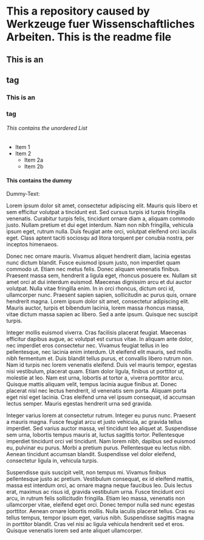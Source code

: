 # This a repository caused by Werkzeuge fuer Wissenschaftliches Arbeiten. This is the readme file



## This is an <h2> tag
### This is an <h3> tag


###### This contains the unordered List
* Item 1
* Item 2
  * Item 2a
  * Item 2b

#### This contains the dummy
Dummy-Text: 

Lorem ipsum dolor sit amet, consectetur adipiscing elit. Mauris quis libero et sem efficitur volutpat a tincidunt est. Sed cursus turpis id turpis fringilla venenatis. Curabitur turpis felis, tincidunt ornare diam a, aliquam commodo justo. Nullam pretium et dui eget interdum. Nam non nibh fringilla, vehicula ipsum eget, rutrum nulla. Duis feugiat ante orci, volutpat eleifend orci iaculis eget. Class aptent taciti sociosqu ad litora torquent per conubia nostra, per inceptos himenaeos.

Donec nec ornare mauris. Vivamus aliquet hendrerit diam, lacinia egestas nunc dictum blandit. Fusce euismod ipsum justo, non imperdiet quam commodo ut. Etiam nec metus felis. Donec aliquam venenatis finibus. Praesent massa sem, hendrerit a ligula eget, rhoncus posuere ex. Nullam sit amet orci at dui interdum euismod. Maecenas dignissim arcu et dui auctor volutpat. Nulla vitae fringilla enim. In in orci rhoncus, dictum orci id, ullamcorper nunc. Praesent sapien sapien, sollicitudin ac purus quis, ornare hendrerit magna. Lorem ipsum dolor sit amet, consectetur adipiscing elit. Mauris auctor, turpis et bibendum lacinia, lorem massa rhoncus massa, vitae dictum massa sapien ac libero. Sed a ante ipsum. Quisque nec suscipit turpis.

Integer mollis euismod viverra. Cras facilisis placerat feugiat. Maecenas efficitur dapibus augue, ac volutpat est cursus vitae. In aliquam ante dolor, nec imperdiet eros consectetur nec. Vivamus feugiat tellus in leo pellentesque, nec lacinia enim interdum. Ut eleifend elit mauris, sed mollis nibh fermentum et. Duis blandit tellus purus, et convallis libero rutrum non. Nam id turpis nec lorem venenatis eleifend. Duis vel mauris tempor, egestas nisi vestibulum, placerat quam. Etiam dolor ligula, finibus ut porttitor ut, molestie at leo. Nam est urna, lobortis at tortor a, viverra porttitor arcu. Quisque mattis aliquam velit, tempus lacinia augue finibus at. Donec placerat nisl nec lectus hendrerit, id venenatis sem porta. Aliquam porta eget nisl eget lacinia. Cras eleifend urna vel ipsum consequat, id accumsan lectus semper. Mauris egestas hendrerit urna sed gravida.

Integer varius lorem at consectetur rutrum. Integer eu purus nunc. Praesent a mauris magna. Fusce feugiat arcu et justo vehicula, ac gravida tellus imperdiet. Sed varius auctor massa, vel tincidunt leo aliquet at. Suspendisse sem urna, lobortis tempus mauris at, luctus sagittis tortor. Pellentesque imperdiet tincidunt orci vel tincidunt. Nam lorem nibh, dapibus sed euismod eu, pulvinar eu purus. Morbi a pretium purus. Pellentesque eu lectus nibh. Aenean tincidunt accumsan blandit. Suspendisse vel dolor eleifend, consectetur ligula in, vehicula turpis.

Suspendisse quis suscipit velit, non tempus mi. Vivamus finibus pellentesque justo ac pretium. Vestibulum consequat, ex id eleifend mattis, massa est interdum orci, ac ornare magna neque faucibus leo. Duis lectus erat, maximus ac risus id, gravida vestibulum urna. Fusce tincidunt orci arcu, in rutrum felis sollicitudin fringilla. Etiam leo massa, venenatis non ullamcorper vitae, eleifend eget orci. Donec tempor nulla sed nunc egestas porttitor. Aenean ornare lobortis mollis. Nulla iaculis placerat tellus. Cras eu tellus tempus, tempor ipsum eget, varius nibh. Suspendisse sagittis magna in porttitor blandit. Cras vel nisi ac ligula vehicula hendrerit sed et eros. Quisque venenatis lorem sed ante aliquet ullamcorper.